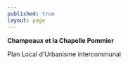 ```yaml
---
published: true
layout: page
---
```

**Champeaux et la Chapelle Pommier**

Plan Local d’Urbanisme intercommunal